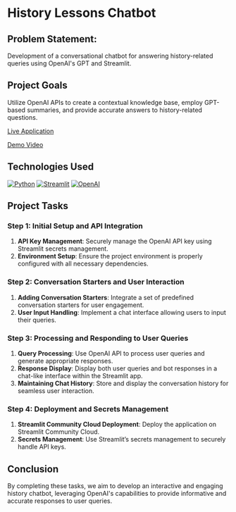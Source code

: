 # History Lessons Chatbot

## Problem Statement:
Development of a conversational chatbot for answering history-related queries using OpenAI's GPT and Streamlit.

## Project Goals
Utilize OpenAI APIs to create a contextual knowledge base, employ GPT-based summaries, and provide accurate answers to history-related questions.

[Live Application](https://chatbotassignment-dz3gpalsunsnirewuwcrbm.streamlit.app/)

[Demo Video](https://www.youtube.com/watch?v=-vix_6qRge8&ab_channel=AnirudhaJoshi)


## Technologies Used

[![Python](https://img.shields.io/badge/Python-FFD43B?style=for-the-badge&logo=python&logoColor=blue)](https://www.python.org/)
[![Streamlit](https://img.shields.io/badge/Streamlit-FF4B4B?style=for-the-badge&logo=streamlit&logoColor=white)](https://www.streamlit.io/)
[![OpenAI](https://img.shields.io/badge/OpenAI-000000?style=for-the-badge&logo=openai&logoColor=white)](https://openai.com/)

## Project Tasks
  
### Step 1: Initial Setup and API Integration
        
1. **API Key Management**: Securely manage the OpenAI API key using Streamlit secrets management.
2. **Environment Setup**: Ensure the project environment is properly configured with all necessary dependencies.

### Step 2: Conversation Starters and User Interaction

1. **Adding Conversation Starters**: Integrate a set of predefined conversation starters for user engagement.
2. **User Input Handling**: Implement a chat interface allowing users to input their queries.

### Step 3: Processing and Responding to User Queries
    
1. **Query Processing**: Use OpenAI API to process user queries and generate appropriate responses.
2. **Response Display**: Display both user queries and bot responses in a chat-like interface within the Streamlit app.
3. **Maintaining Chat History**: Store and display the conversation history for seamless user interaction.

### Step 4: Deployment and Secrets Management
    
1. **Streamlit Community Cloud Deployment**: Deploy the application on Streamlit Community Cloud.
2. **Secrets Management**: Use Streamlit’s secrets management to securely handle API keys.

## Conclusion

By completing these tasks, we aim to develop an interactive and engaging history chatbot, leveraging OpenAI's capabilities to provide informative and accurate responses to user queries.




